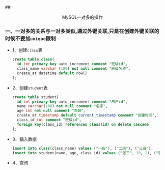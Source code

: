 ##<center>MySQL一对多的操作</center>

### 一、一对多的关系与一对多类似,通过外键关联,只是在创建外键关联的时候不要加`unique`限制

* 1、创建`class`表

  ```sql
  create table class(
    id int primary key auto_increment comment "班级id",
    class_name varchar (100) not null comment "班级名称",
    create_at datetime default now()
  );
  ```

* 2、创建`student`表

  ```sql
  create table student(
    id int primary key auto_increment comment "用户id",
    name varchar(100) not null comment "名字",
    age int not null comment "年龄",
    create_at timestamp default current_timestamp comment "创建时间",
    class_id int comment "班级id",
    foreign key(class_id) references class(id) on delete cascade
  );
  ```

* 3、插入数据

  ```sql
  insert into class(class_name) values ("一班"), ("二班"), ("三班");
  insert into student(name, age, class_id) values ("张三", 10, 1), ("李四", 22, 1), ("王五", 25, 1), ("马六", 40, 2);
  ```

* 4、查询

```sql
```
